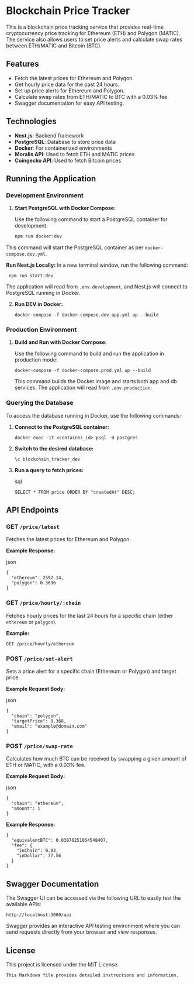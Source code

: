 # Blockchain Price Tracker

This is a blockchain price tracking service that provides real-time cryptocurrency price tracking for Ethereum (ETH) and Polygon (MATIC). The service also allows users to set price alerts and calculate swap rates between ETH/MATIC and Bitcoin (BTC).

## Features

- Fetch the latest prices for Ethereum and Polygon.
- Get hourly price data for the past 24 hours.
- Set up price alerts for Ethereum and Polygon.
- Calculate swap rates from ETH/MATIC to BTC with a 0.03% fee.
- Swagger documentation for easy API testing.

## Technologies

- **Nest.js**: Backend framework
- **PostgreSQL**: Database to store price data
- **Docker**: For containerized environments
- **Moralis API**: Used to fetch ETH and MATIC prices
- **Coingecko API**: Used to fetch Bitcoin prices

## Running the Application

### Development Environment

1. **Start PostgreSQL with Docker Compose:**

   Use the following command to start a PostgreSQL container for development:

   ```bash
   npm run docker:dev
This command will start the PostgreSQL container as per `docker-compose.dev.yml`.

**Run Nest.js Locally:**
In a new terminal window, run the following command:

     npm run start:dev

The application will read from `.env.development`, and Nest.js will connect to PostgreSQL running in Docker.

2.  **Run DEV in Docker:**
    
    `docker-compose -f docker-compose.dev-app.yml up --build` 
    

### Production Environment

1.  **Build and Run with Docker Compose:**
    
    Use the following command to build and run the application in production mode:
    
    `docker-compose -f docker-compose.prod.yml up --build` 
    
    This command builds the Docker image and starts both app and db services. The application will read from `.env.production`.

### Querying the Database

To access the database running in Docker, use the following commands:

1.  **Connect to the PostgreSQL container:**
    
    `docker exec -it <container_id> psql -U postgres` 
    
2.  **Switch to the desired database:**
    
    `\c blockchain_tracker_dev` 
    
3.  **Run a query to fetch prices:**
    
    sql
    
    `SELECT * FROM price ORDER BY "createdAt" DESC;` 
    

## API Endpoints

### GET `/price/latest`

Fetches the latest prices for Ethereum and Polygon.

**Example Response:**

json

    {
      "ethereum": 2592.14,
      "polygon": 0.3696
    } 

### GET `/price/hourly/:chain`

Fetches hourly prices for the last 24 hours for a specific chain (either `ethereum` or `polygon`).

**Example:**

`GET /price/hourly/ethereum` 

### POST `/price/set-alert`

Sets a price alert for a specific chain (Ethereum or Polygon) and target price.

**Example Request Body:**

json

    {
      "chain": "polygon",
      "targetPrice": 0.368,
      "email": "example@domain.com"
    } 

### POST `/price/swap-rate`

Calculates how much BTC can be received by swapping a given amount of ETH or MATIC, with a 0.03% fee.

**Example Request Body:**

json

    {
      "chain": "ethereum",
      "amount": 1
    } 

**Example Response:**

    {
      "equivalentBTC": 0.03876251064548407,
      "fee": {
        "inChain": 0.03,
        "inDollar": 77.56
      }
    } 

## Swagger Documentation

The Swagger UI can be accessed via the following URL to easily test the available APIs:

`http://localhost:3000/api` 

Swagger provides an interactive API testing environment where you can send requests directly from your browser and view responses.

## License

This project is licensed under the MIT License.

 `This Markdown file provides detailed instructions and information.`